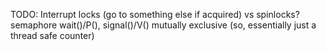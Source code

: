 <!-- SPDX-License-Identifier: zlib-acknowledgement -->
TODO: Interrupt locks (go to something else if acquired) vs spinlocks?
semaphore wait()/P(), signal()/V() mutually exclusive (so, essentially just a thread safe counter)


